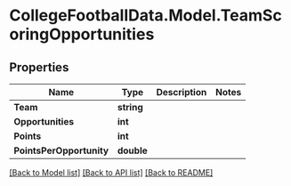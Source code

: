 # CollegeFootballData.Model.TeamScoringOpportunities

## Properties

Name | Type | Description | Notes
------------ | ------------- | ------------- | -------------
**Team** | **string** |  | 
**Opportunities** | **int** |  | 
**Points** | **int** |  | 
**PointsPerOpportunity** | **double** |  | 

[[Back to Model list]](../../README.md#documentation-for-models) [[Back to API list]](../../README.md#documentation-for-api-endpoints) [[Back to README]](../../README.md)

